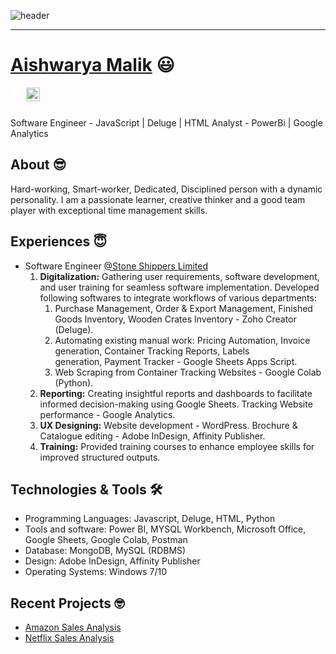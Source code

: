 ![header](https://capsule-render.vercel.app/api?type=wave&color=gradient&height=240&section=header&text=Hi%20there%20👋&fontColor=d6ace6&fontSize=90)
___
 # <a href="https://www.linkedin.com/in/aishwarya-malik-3b3844184/">Aishwarya Malik</a> :smiley:
 
<a href="https://www.linkedin.com/in/aishwarya-malik-3b3844184/">
  <img align="left" alt="Aishwarya Malik LinkedIn" width="22px" src="https://cdn.simpleicons.org/linkedin" style="filter: brightness(0) invert(1);"/>
</a>
<a href="https://github.com/Aishwaryamalik">
  <img align="left" alt="Aishwarya's Github" width="22px" src="https://cdn.simpleicons.org/github/white" />
</a>
<br/>
<br/>

Software Engineer - JavaScript | Deluge | HTML
Analyst - PowerBi | Google Analytics
## About :sunglasses:
Hard-working, Smart-worker, Dedicated, Disciplined person with a dynamic personality. I am a passionate learner, creative thinker and a good team player with exceptional time management skills.

## Experiences 😇
- Software Engineer [@Stone Shippers Limited](https://www.stoneshippers.com/)
   1. **Digitalization:** Gathering user requirements, software development, and user training for seamless
      software implementation.
       Developed following softwares to integrate workflows of various departments:
      1. Purchase Management, Order & Export Management, Finished Goods Inventory, Wooden Crates Inventory - Zoho Creator 
         (Deluge).
      2. Automating existing manual work: Pricing Automation, Invoice generation, Container Tracking Reports, Labels       
        generation, Payment Tracker - Google Sheets Apps Script.
      3. Web Scraping from Container Tracking Websites - Google Colab (Python).
   2. **Reporting:** Creating insightful reports and dashboards to facilitate informed decision-making using
      Google Sheets.
      Tracking Website performance - Google Analytics.
   3. **UX Designing:** Website development - WordPress.
      Brochure & Catalogue editing - Adobe InDesign, Affinity Publisher.
   4. **Training:** Provided training courses to enhance employee skills for improved structured outputs.

## Technologies & Tools 🛠️
- Programming Languages: Javascript, Deluge, HTML, Python
- Tools and software: Power BI, MYSQL Workbench, Microsoft Office, Google Sheets, Google Colab, Postman
- Database: MongoDB, MySQL (RDBMS)
- Design: Adobe InDesign, Affinity Publisher
- Operating Systems: Windows 7/10

## Recent Projects 🤓
- [Amazon Sales Analysis](https://github.com/Aishwaryamalik/Amazon_Sales_Analysis)
- [Netflix Sales Analysis](https://github.com/Aishwaryamalik/Netflix_Data_Analysis)
